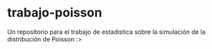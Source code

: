 # trabajo-poisson
Un repositorio para el trabajo de estadistica sobre la simulación de la distribución de Poisson :>
